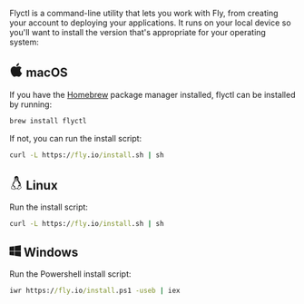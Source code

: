 Flyctl is a command-line utility that lets you work with Fly, from creating your account to deploying your applications. It runs on your local device so you'll want to install the version that's appropriate for your operating system:

<h2 id="macos" class="group flex items-center relative mt-14 sm:mt-16 mb-10 group text-navy font-heading pb-1 border-b">
  <a href="#macos" class="absolute ml-[-1em] pr-[0.5em] after:hash opacity-0 group-hover:opacity-50 transition-all" aria-label="Anchor"></a>
  <svg fill="currentColor" class="relative top-[-2px] mr-3" width="24" height="24" viewBox="0 0 24 24">
    <path d="M22 17.607c-.786 2.28-3.139 6.317-5.563 6.361-1.608.031-2.125-.953-3.963-.953-1.837 0-2.412.923-3.932.983-2.572.099-6.542-5.827-6.542-10.995 0-4.747 3.308-7.1 6.198-7.143 1.55-.028 3.014 1.045 3.959 1.045.949 0 2.727-1.29 4.596-1.101.782.033 2.979.315 4.389 2.377-3.741 2.442-3.158 7.549.858 9.426zm-5.222-17.607c-2.826.114-5.132 3.079-4.81 5.531 2.612.203 5.118-2.725 4.81-5.531z" />
  </svg>
  macOS
</h2>

If you have the [Homebrew](https://brew.sh) package manager installed, flyctl can be installed by running:

```cmd
brew install flyctl
```

If not, you can run the install script:

```cmd
curl -L https://fly.io/install.sh | sh
```

<h2 id="linux" class="group flex items-center relative mt-14 sm:mt-16 mb-10 group text-navy font-heading pb-1 border-b">
  <a href="#linux" class="absolute ml-[-1em] pr-[0.5em] after:hash opacity-0 group-hover:opacity-50 transition-all" aria-label="Anchor"></a>
  <svg fill="currentColor" class="relative top-[-2px] mr-3" width="24" height="24" viewBox="0 0 24 24">
    <path d="M20.581 19.049c-.55-.446-.336-1.431-.907-1.917.553-3.365-.997-6.331-2.845-8.232-1.551-1.595-1.051-3.147-1.051-4.49 0-2.146-.881-4.41-3.55-4.41-2.853 0-3.635 2.38-3.663 3.738-.068 3.262.659 4.11-1.25 6.484-2.246 2.793-2.577 5.579-2.07 7.057-.237.276-.557.582-1.155.835-1.652.72-.441 1.925-.898 2.78-.13.243-.192.497-.192.74 0 .75.596 1.399 1.679 1.302 1.461-.13 2.809.905 3.681.905.77 0 1.402-.438 1.696-1.041 1.377-.339 3.077-.296 4.453.059.247.691.917 1.141 1.662 1.141 1.631 0 1.945-1.849 3.816-2.475.674-.225 1.013-.879 1.013-1.488 0-.39-.139-.761-.419-.988zm-9.147-10.465c-.319 0-.583-.258-1-.568-.528-.392-1.065-.618-1.059-1.03 0-.283.379-.37.869-.681.526-.333.731-.671 1.249-.671.53 0 .69.268 1.41.579.708.307 1.201.427 1.201.773 0 .355-.741.609-1.158.868-.613.378-.928.73-1.512.73zm1.665-5.215c.882.141.981 1.691.559 2.454l-.355-.145c.184-.543.181-1.437-.435-1.494-.391-.036-.643.48-.697.922-.153-.064-.32-.11-.523-.127.062-.923.658-1.737 1.451-1.61zm-3.403.331c.676-.168 1.075.618 1.078 1.435l-.31.19c-.042-.343-.195-.897-.579-.779-.411.128-.344 1.083-.115 1.279l-.306.17c-.42-.707-.419-2.133.232-2.295zm-2.115 19.243c-1.963-.893-2.63-.69-3.005-.69-.777 0-1.031-.579-.739-1.127.248-.465.171-.952.11-1.343-.094-.599-.111-.794.478-1.052.815-.346 1.177-.791 1.447-1.124.758-.937 1.523.537 2.15 1.85.407.851 1.208 1.282 1.455 2.225.227.871-.71 1.801-1.896 1.261zm6.987-1.874c-1.384.673-3.147.982-4.466.299-.195-.563-.507-.927-.843-1.293.539-.142.939-.814.46-1.489-.511-.721-1.555-1.224-2.61-2.04-.987-.763-1.299-2.644.045-4.746-.655 1.862-.272 3.578.057 4.069.068-.988.146-2.638 1.496-4.615.681-.998.691-2.316.706-3.14l.62.424c.456.337.838.708 1.386.708.81 0 1.258-.466 1.882-.853.244-.15.613-.302.923-.513.52 2.476 2.674 5.454 2.795 7.15.501-1.032-.142-3.514-.142-3.514.842 1.285.909 2.356.946 3.67.589.241 1.221.869 1.279 1.696l-.245-.028c-.126-.919-2.607-2.269-2.83-.539-1.19.181-.757 2.066-.997 3.288-.11.559-.314 1.001-.462 1.466zm4.846-.041c-.985.38-1.65 1.187-2.107 1.688-.88.966-2.044.503-2.168-.401-.131-.966.36-1.493.572-2.574.193-.987-.023-2.506.431-2.668.295 1.753 2.066 1.016 2.47.538.657 0 .712.222.859.837.092.385.219.709.578 1.09.418.447.29 1.133-.635 1.49zm-8-13.006c-.651 0-1.138-.433-1.534-.769-.203-.171.05-.487.253-.315.387.328.777.675 1.281.675.607 0 1.142-.519 1.867-.805.247-.097.388.285.143.382-.704.277-1.269.832-2.01.832z" />
  </svg>
  Linux
</h2>

Run the install script:

```cmd
curl -L https://fly.io/install.sh | sh
```

<h2 id="windows" class="group flex items-center relative mt-14 sm:mt-16 mb-10 group text-navy font-heading pb-1 border-b">
  <a href="#windows" class="absolute ml-[-1em] pr-[0.5em] after:hash opacity-0 group-hover:opacity-50 transition-all" aria-label="Anchor"></a>
  <svg fill="currentColor" class="relative top-[-2px] mr-3" width="20" height="20" viewBox="0 0 24 24">
    <path d="M0 12v-8.646l10-1.355v10.001h-10zm11 0h13v-12l-13 1.807v10.193zm-1 1h-10v7.646l10 1.355v-9.001zm1 0v9.194l13 1.806v-11h-13z"/>
  </svg>
  Windows
</h2>

Run the Powershell install script:

```cmd
iwr https://fly.io/install.ps1 -useb | iex
```
